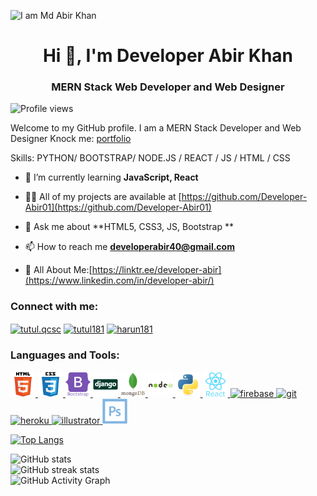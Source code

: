 ![I am Md Abir Khan](https://spectrum.ieee.org/media-library/illustration-of-software-development-in-the-cloud.jpg?id=25591710&width=1240&height=930)


<h1 align="center">Hi 👋, I'm Developer Abir Khan  </h1>
<h3 align="center">MERN Stack Web Developer and Web Designer </h3>

![Profile views](https://gpvc.arturio.dev/Developer-Abir01) 

Welcome to my GitHub profile. I am a MERN Stack Developer and Web Designer
Knock me: [portfolio ](https://developer-abir-khan.netlify.app)

Skills: PYTHON/ BOOTSTRAP/ NODE.JS / REACT / JS / HTML / CSS

- 🌱 I’m currently learning **JavaScript, React**

- 👨‍💻 All of my projects are available at [https://github.com/Developer-Abir01](https://github.com/Developer-Abir01)

- 💬 Ask me about **HTML5, CSS3, JS, Bootstrap **

- 📫 How to reach me **developerabir40@gmail.com**

- 📄 All About Me:[https://linktr.ee/developer-abir](https://www.linkedin.com/in/developer-abir/)

<h3 align="left">Connect with me:</h3>
<p align="left">
<a href="https://www.facebook.com/profile.php?id=100015328387278" target="blank"><img align="center" src="https://raw.githubusercontent.com/rahuldkjain/github-profile-readme-generator/master/src/images/icons/Social/facebook.svg" alt="tutul.qcsc" height="30" width="40" /></a>
<a href="https://twitter.com/MDAbirK03792685" target="blank"><img align="center" src="https://raw.githubusercontent.com/rahuldkjain/github-profile-readme-generator/master/src/images/icons/Social/twitter.svg" alt="tutul181" height="30" width="40" /></a>
<a href="https://www.linkedin.com/in/developer-abir/" target="blank"><img align="center" src="https://raw.githubusercontent.com/rahuldkjain/github-profile-readme-generator/master/src/images/icons/Social/linked-in-alt.svg" alt="harun181" height="30" width="40" /></a> 
</p>

<h3 align="left">Languages and Tools:</h3>
<p align="left"> 
<a href="https://www.w3.org/html/" target="_blank"> <img src="https://raw.githubusercontent.com/devicons/devicon/master/icons/html5/html5-original-wordmark.svg" alt="html5" width="40" height="40"/> </a> 
<a href="https://www.w3schools.com/css/" target="_blank"> <img src="https://raw.githubusercontent.com/devicons/devicon/master/icons/css3/css3-original-wordmark.svg" alt="css3" width="40" height="40"/> </a>
<a href="https://getbootstrap.com" target="_blank"> <img src="https://raw.githubusercontent.com/devicons/devicon/master/icons/bootstrap/bootstrap-plain-wordmark.svg" alt="bootstrap" width="40" height="40"/> </a> 
<a href="https://www.djangoproject.com/" target="_blank"> <img src="https://raw.githubusercontent.com/devicons/devicon/master/icons/django/django-original.svg" alt="django" width="40" height="40"/> </a> 
<a href="https://www.mongodb.com/" target="_blank"> <img src="https://raw.githubusercontent.com/devicons/devicon/master/icons/mongodb/mongodb-original-wordmark.svg" alt="mongodb" width="40" height="40"/> </a> 
<a href="https://nodejs.org" target="_blank"> <img src="https://raw.githubusercontent.com/devicons/devicon/master/icons/nodejs/nodejs-original-wordmark.svg" alt="nodejs" width="40" height="40"/> </a>
<a href="https://www.python.org" target="_blank"> <img src="https://raw.githubusercontent.com/devicons/devicon/master/icons/python/python-original.svg" alt="python" width="40" height="40"/> </a> 
<a href="https://reactjs.org/" target="_blank"> <img src="https://raw.githubusercontent.com/devicons/devicon/master/icons/react/react-original-wordmark.svg" alt="react" width="40" height="40"/> </a> 
<a href="https://firebase.google.com/" target="_blank"> <img src="https://www.vectorlogo.zone/logos/firebase/firebase-icon.svg" alt="firebase" width="40" height="40"/> </a> 
<a href="https://git-scm.com/" target="_blank"> <img src="https://www.vectorlogo.zone/logos/git-scm/git-scm-icon.svg" alt="git" width="40" height="40"/> </a> 
<a href="https://heroku.com" target="_blank"> <img src="https://www.vectorlogo.zone/logos/heroku/heroku-icon.svg" alt="heroku" width="40" height="40"/> </a> 
<a href="https://www.adobe.com/in/products/illustrator.html" target="_blank"> <img src="https://www.vectorlogo.zone/logos/adobe_illustrator/adobe_illustrator-icon.svg" alt="illustrator" width="40" height="40"/> </a> 
<a href="https://www.photoshop.com/en" target="_blank"> <img src="https://raw.githubusercontent.com/devicons/devicon/master/icons/photoshop/photoshop-line.svg" alt="photoshop" width="40" height="40"/> </a> 
</p>

[![Top Langs](https://github-readme-stats.vercel.app/api/top-langs/?username=Developer-Abir01)](https://github.com/anuraghazra/github-readme-stats)

![GitHub stats](https://github-readme-stats.vercel.app/api?username=Developer-Abir01&show_icons=true)  
![GitHub streak stats](https://github-readme-streak-stats.herokuapp.com/?user=Developer-Abir01)  
![GitHub Activity Graph](https://activity-graph.herokuapp.com/graph?username=Developer-Abir01)  

